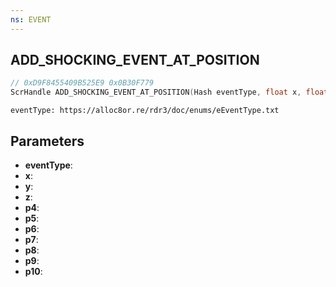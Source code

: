```yaml
---
ns: EVENT
---
```

## ADD_SHOCKING_EVENT_AT_POSITION

```c
// 0xD9F8455409B525E9 0x0B30F779
ScrHandle ADD_SHOCKING_EVENT_AT_POSITION(Hash eventType, float x, float y, float z, float p4, float p5, float p6, float p7, float p8, int p9, int p10);
```

```
eventType: https://alloc8or.re/rdr3/doc/enums/eEventType.txt
```

## Parameters
* **eventType**:
* **x**:
* **y**:
* **z**:
* **p4**:
* **p5**:
* **p6**:
* **p7**:
* **p8**:
* **p9**:
* **p10**:
